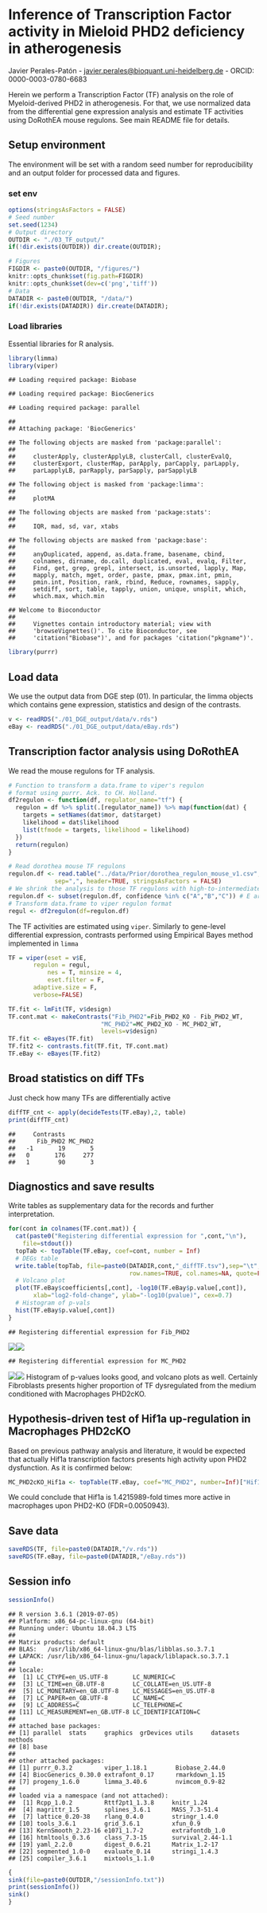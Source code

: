 Inference of Transcription Factor activity in Mieloid PHD2 deficiency in
atherogenesis
================
Javier Perales-Patón - <javier.perales@bioquant.uni-heidelberg.de> -
ORCID: 0000-0003-0780-6683

Herein we perform a Transcription Factor (TF) analysis on the role of
Myeloid-derived PHD2 in atherogenesis. For that, we use normalized data
from the differential gene expression analysis and estimate TF
activities using DoRothEA mouse regulons. See main README file for
details.

## Setup environment

The environment will be set with a random seed number for
reproducibility and an output folder for processed data and figures.

### set env

``` r
options(stringsAsFactors = FALSE)
# Seed number
set.seed(1234)
# Output directory
OUTDIR <- "./03_TF_output/"
if(!dir.exists(OUTDIR)) dir.create(OUTDIR);

# Figures
FIGDIR <- paste0(OUTDIR, "/figures/")
knitr::opts_chunk$set(fig.path=FIGDIR)
knitr::opts_chunk$set(dev=c('png','tiff'))
# Data
DATADIR <- paste0(OUTDIR, "/data/")
if(!dir.exists(DATADIR)) dir.create(DATADIR);
```

### Load libraries

Essential libraries for R analysis.

``` r
library(limma)
library(viper)
```

    ## Loading required package: Biobase

    ## Loading required package: BiocGenerics

    ## Loading required package: parallel

    ## 
    ## Attaching package: 'BiocGenerics'

    ## The following objects are masked from 'package:parallel':
    ## 
    ##     clusterApply, clusterApplyLB, clusterCall, clusterEvalQ,
    ##     clusterExport, clusterMap, parApply, parCapply, parLapply,
    ##     parLapplyLB, parRapply, parSapply, parSapplyLB

    ## The following object is masked from 'package:limma':
    ## 
    ##     plotMA

    ## The following objects are masked from 'package:stats':
    ## 
    ##     IQR, mad, sd, var, xtabs

    ## The following objects are masked from 'package:base':
    ## 
    ##     anyDuplicated, append, as.data.frame, basename, cbind,
    ##     colnames, dirname, do.call, duplicated, eval, evalq, Filter,
    ##     Find, get, grep, grepl, intersect, is.unsorted, lapply, Map,
    ##     mapply, match, mget, order, paste, pmax, pmax.int, pmin,
    ##     pmin.int, Position, rank, rbind, Reduce, rownames, sapply,
    ##     setdiff, sort, table, tapply, union, unique, unsplit, which,
    ##     which.max, which.min

    ## Welcome to Bioconductor
    ## 
    ##     Vignettes contain introductory material; view with
    ##     'browseVignettes()'. To cite Bioconductor, see
    ##     'citation("Biobase")', and for packages 'citation("pkgname")'.

``` r
library(purrr)
```

## Load data

We use the output data from DGE step (01). In particular, the limma
objects which contains gene expression, statistics and design of the
contrasts.

``` r
v <- readRDS("./01_DGE_output/data/v.rds")
eBay <- readRDS("./01_DGE_output/data/eBay.rds")
```

## Transcription factor analysis using DoRothEA

We read the mouse regulons for TF analysis.

``` r
# Function to transform a data.frame to viper's regulon 
# format using purrr. Ack. to CH. Holland.
df2regulon <- function(df, regulator_name="tf") {
  regulon = df %>% split(.[regulator_name]) %>% map(function(dat) {
    targets = setNames(dat$mor, dat$target)
    likelihood = dat$likelihood
    list(tfmode = targets, likelihood = likelihood)
  })
  return(regulon)
}

# Read dorothea mouse TF regulons
regulon.df <- read.table("../data/Prior/dorothea_regulon_mouse_v1.csv", 
             sep=",", header=TRUE, stringsAsFactors = FALSE)
# We shrink the analysis to those TF regulons with high-to-intermediate confidence
regulon.df <- subset(regulon.df, confidence %in% c("A","B","C")) # E are discarded
# Transform data.frame to viper regulon format
regul <- df2regulon(df=regulon.df)
```

The TF activities are estimated using `viper`. Similarly to gene-level
differential expression, contrasts performed using Empirical Bayes
method implemented in `limma`

``` r
TF = viper(eset = v$E, 
       regulon = regul,
           nes = T, minsize = 4,
           eset.filter = F, 
       adaptive.size = F, 
       verbose=FALSE)

TF.fit <- lmFit(TF, v$design)
TF.cont.mat <- makeContrasts("Fib_PHD2"=Fib_PHD2_KO - Fib_PHD2_WT,
                          "MC_PHD2"=MC_PHD2_KO - MC_PHD2_WT,
                          levels=v$design)
TF.fit <- eBayes(TF.fit)
TF.fit2 <- contrasts.fit(TF.fit, TF.cont.mat)
TF.eBay <- eBayes(TF.fit2)
```

## Broad statistics on diff TFs

Just check how many TFs are differentially active

``` r
diffTF_cnt <- apply(decideTests(TF.eBay),2, table)
print(diffTF_cnt)
```

    ##     Contrasts
    ##      Fib_PHD2 MC_PHD2
    ##   -1       19       5
    ##   0       176     277
    ##   1        90       3

## Diagnostics and save results

Write tables as supplementary data for the records and further
interpretation.

``` r
for(cont in colnames(TF.cont.mat)) {
  cat(paste0("Registering differential expression for ",cont,"\n"),
    file=stdout())
  topTab <- topTable(TF.eBay, coef=cont, number = Inf)
  # DEGs table
  write.table(topTab, file=paste0(DATADIR,cont,"_diffTF.tsv"),sep="\t",
                                  row.names=TRUE, col.names=NA, quote=FALSE)
  # Volcano plot
  plot(TF.eBay$coefficients[,cont], -log10(TF.eBay$p.value[,cont]),
       xlab="log2-fold-change", ylab="-log10(pvalue)", cex=0.7)
  # Histogram of p-vals
  hist(TF.eBay$p.value[,cont])
}
```

    ## Registering differential expression for Fib_PHD2

![](./03_TF_output//figures/diagnostics_diffTF-1.png)<!-- -->![](./03_TF_output//figures/diagnostics_diffTF-2.png)<!-- -->

    ## Registering differential expression for MC_PHD2

![](./03_TF_output//figures/diagnostics_diffTF-3.png)<!-- -->![](./03_TF_output//figures/diagnostics_diffTF-4.png)<!-- -->
Histogram of p-values looks good, and volcano plots as well. Certainly
Fibroblasts presents higher proportion of TF dysregulated from the
medium conditioned with Macrophages PHD2cKO.

## Hypothesis-driven test of Hif1a up-regulation in Macrophages PHD2cKO

Based on previous pathway analysis and literature, it would be expected
that actually Hif1a transcription factors presents high activity upon
PHD2 dysfunction. As it is confirmed
below:

``` r
MC_PHD2cKO_Hif1a <- topTable(TF.eBay, coef="MC_PHD2", number=Inf)["Hif1a",]
```

We could conclude that Hif1a is 1.4215989-fold times more active in
macrophages upon PHD2-KO (FDR=0.0050943).

## Save data

``` r
saveRDS(TF, file=paste0(DATADIR,"/v.rds"))
saveRDS(TF.eBay, file=paste0(DATADIR,"/eBay.rds"))
```

## Session info

``` r
sessionInfo()
```

    ## R version 3.6.1 (2019-07-05)
    ## Platform: x86_64-pc-linux-gnu (64-bit)
    ## Running under: Ubuntu 18.04.3 LTS
    ## 
    ## Matrix products: default
    ## BLAS:   /usr/lib/x86_64-linux-gnu/blas/libblas.so.3.7.1
    ## LAPACK: /usr/lib/x86_64-linux-gnu/lapack/liblapack.so.3.7.1
    ## 
    ## locale:
    ##  [1] LC_CTYPE=en_US.UTF-8       LC_NUMERIC=C              
    ##  [3] LC_TIME=en_GB.UTF-8        LC_COLLATE=en_US.UTF-8    
    ##  [5] LC_MONETARY=en_GB.UTF-8    LC_MESSAGES=en_US.UTF-8   
    ##  [7] LC_PAPER=en_GB.UTF-8       LC_NAME=C                 
    ##  [9] LC_ADDRESS=C               LC_TELEPHONE=C            
    ## [11] LC_MEASUREMENT=en_GB.UTF-8 LC_IDENTIFICATION=C       
    ## 
    ## attached base packages:
    ## [1] parallel  stats     graphics  grDevices utils     datasets  methods  
    ## [8] base     
    ## 
    ## other attached packages:
    ## [1] purrr_0.3.2         viper_1.18.1        Biobase_2.44.0     
    ## [4] BiocGenerics_0.30.0 extrafont_0.17      rmarkdown_1.15     
    ## [7] progeny_1.6.0       limma_3.40.6        nvimcom_0.9-82     
    ## 
    ## loaded via a namespace (and not attached):
    ##  [1] Rcpp_1.0.2         Rttf2pt1_1.3.8     knitr_1.24        
    ##  [4] magrittr_1.5       splines_3.6.1      MASS_7.3-51.4     
    ##  [7] lattice_0.20-38    rlang_0.4.0        stringr_1.4.0     
    ## [10] tools_3.6.1        grid_3.6.1         xfun_0.9          
    ## [13] KernSmooth_2.23-16 e1071_1.7-2        extrafontdb_1.0   
    ## [16] htmltools_0.3.6    class_7.3-15       survival_2.44-1.1 
    ## [19] yaml_2.2.0         digest_0.6.21      Matrix_1.2-17     
    ## [22] segmented_1.0-0    evaluate_0.14      stringi_1.4.3     
    ## [25] compiler_3.6.1     mixtools_1.1.0

``` r
{                                                                                                                                                                                                           
sink(file=paste0(OUTDIR,"/sessionInfo.txt"))
print(sessionInfo())
sink()
}
```
